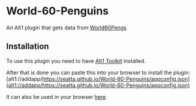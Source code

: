 # World-60-Penguins

An Alt1 plugin that gets data from [World60Pengs](https://jq.world60pengs.com/)



## Installation

To use this plugin you need to have [Alt1 Toolkit](https://runeapps.org/alt1) installed.

After that is done you can paste this into your browser to install the plugin:<br>
[alt1://addapp/https://seatta.github.io/World-60-Penguins/appconfig.json](alt1://addapp/https://seatta.github.io/World-60-Penguins/appconfig.json)


It can also be used in your browser [here](https://seatta.github.io/World-60-Penguins/).
